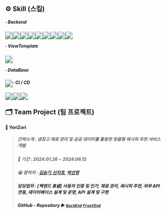 ## ⚙️ Skill (스킬)

#####  ▫️ Backend

<img src="https://img.shields.io/badge/JAVA-007396?style=for-the-badge&logo=java&logoColor=white" style="zoom:150%; float: left" />&nbsp;
<img src="https://img.shields.io/badge/Spring Framework-6DB33F?style=flat-square&logo=Spring&logoColor=white" style="zoom:150%; float: left" />&nbsp;
<img src="https://img.shields.io/badge/SpringBoot-6DB33F?style=flat-square&logo=SpringBoot&logoColor=white" style="zoom:150%; float: left" />&nbsp;
<img src="https://img.shields.io/badge/Gradle-02303A?style=flat-square&logo=Gradle&logoColor=white" style="zoom:150%; float: left"/>&nbsp;
<img src="https://img.shields.io/badge/Spring MVC-6DB33F?style=flat-square&logo=Spring&logoColor=white" style="zoom:150%; float: left"/>&nbsp;
<img src="https://img.shields.io/badge/Spring Data JPA-6DB33F?style=flat-square&logo=Spring&logoColor=white" style="zoom:150%; float: left"/>&nbsp;
<img src="https://img.shields.io/badge/Hibernate-59666C?style=flat-square&logo=Hibernate&logoColor=white" style="zoom:150%; float: left"/>&nbsp;
<img src="https://img.shields.io/badge/Spring Security-6DB33F?style=flat-square&logo=Spring Security&logoColor=white" style="zoom:150%; float: left"/>&nbsp;
<img src="https://img.shields.io/badge/JWT-000000?style=flat-square&logo=JSON Web Tokens&logoColor=white" style="zoom:150%; float: left"/>



#####   ▫️ ViewTemplate
<img src="https://img.shields.io/badge/Thymeleaf-005F0F?style=flat-square&logo=Thymeleaf&logoColor=white" style="zoom:150%; float: left" />&nbsp;


#####  ▫️ DataBase

<img src="https://img.shields.io/badge/MySQL-4479A1?style=flat-square&logo=MySQL&logoColor=white" style="zoom:150%; float: left" />

#####  ▫️ CI / CD
<img src="https://img.shields.io/badge/Git-F05032?style=flat-square&logo=Git&logoColor=white" style="zoom:150%; float: left"/>&nbsp;
<img src="https://img.shields.io/badge/Amazon EC2-FF9900?style=flat-square&logo=Amazon EC2&logoColor=white" style="zoom:150%; float: left"/>&nbsp;
<img src="https://img.shields.io/badge/Amazon RDS-527FFF?style=flat-square&logo=Amazon RDS&logoColor=white" style="zoom:150%; float: left"/>&nbsp; 

## 🗂️ Team Project (팀 프로젝트)

#### 📱 YoriZori
> 
> ##### 간략소개 : 냉장고 재료 관리 및 공공 데이터를 활용한 맞춤형 레시피 추천 서비스 개발
> 
> ##### 📆 기간 : 2024.01.26 ~ 2024.06.12
>
> ##### 😀 참여자 : <a href="https://github.com/seunggi99">김승기<a>,<a href="https://github.com/zzihoos">신지호<a>, <a href="https://github.com/psun0610">박선영<a>
>
> ##### 담당업무 : [백엔드 총괄] 사용자 인증 및 인가, 재료 관리, 레시피 추천, 외부 API 연동, 데이터베이스 설계 및 운영, API 설계 및 구현
>  
> ##### GitHub - Repository ▶  <a href="https://github.com/seunggi99/YoriZori">`BackEnd`<a> <a href="https://github.com/zzihoos/cookingcooking">`FrontEnd`<a>

